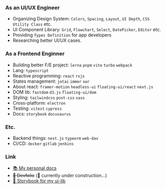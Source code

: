 ### As an UI/UX Engineer
- Organizing Design System: `Colors`, `Spacing`, `Layout`, `UI Depth`, `CSS Utility Class` etc.
- UI Component Library: `Grid`, `Flowchart`, `Select`, `DatePicker`, `Editor` etc.
- Providing `Types Definition` for app developers
- Researching better UI/UX cases.

### As a Frontend Enginner
- Building better F/E project: `lerna` `pnpm` `vite` `turbo` `webpack`
- Lang: `typescript`
- Reactive programming: `react` `rxjs`
- States management: `jotai` `immer` `swr`
- About react: `framer-motion` `headless-ui` `floating-ui/react` `next.js`
- DOM lib: `fastdom` `d3.js` `floating-ui/dom`
- Styling: `tailwindcss` `post-css` `sass`
- Cross-platform: `electron`
- Testing: `vitest` `cypress`
- Docs: `storybook` `docusaurus`

### Etc.
- Backend things: `nest.js` `typeorm` `web-dav`
- CI/CD: `docker` `gitlab` `jenkins`

### Link
- [:books: My personal docs](https://lee-gyu.github.io/)
- ~~:blue_book: Devfolio~~ (:construction: currently under construction...)
- [:closed_book: Storybook for my ui-lib](https://lee-gyu.github.io/storybook/)
